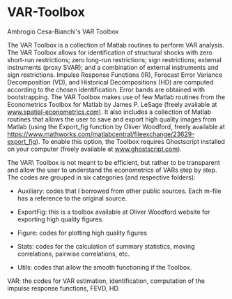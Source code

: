 # VAR-Toolbox
Ambrogio Cesa-Bianchi's VAR Toolbox

The VAR Toolbox is a collection of Matlab routines to perform VAR analysis. The VAR Toolbox allows for identification of structural shocks with zero short-run restrictions; zero long-run restrictions; sign restrictions; external instruments (proxy SVAR); and a combination of external instruments and sign restrictions. Impulse Response Functions (IR), Forecast Error Variance Decomposition (VD), and Historical Decompositions (HD) are computed according to the chosen identification. Error bands are obtained with bootstrapping. The VAR Toolbox makes use of few Matlab routines from the Econometrics Toolbox for Matlab by James P. LeSage (freely available at www.spatial-econometrics.com). It also includes a collection of Matlab routines that allows the user to save and export high quality images from Matlab (using the Export_fig function by Oliver Woodford, freely available at https://www.mathworks.com/matlabcentral/fileexchange/23629-export_fig). To enable this option, the Toolbox requires Ghostscript installed on your computer (freely available at www.ghostscript.com).

The VAR\ Toolbox is not meant to be efficient, but rather to be transparent and allow the user to understand the econometrics of VARs step by step. The codes are grouped in six categories (and respective folders):

- Auxiliary: codes that I borrowed from other public sources. Each m-file has a reference to the original source.

- ExportFig: this is a toolbox available at Oliver Woodford website for exporting high quality figures.

- Figure: codes for plotting high quality figures

- Stats: codes for the calculation of summary statistics, moving correlations, pairwise correlations, etc.

- Utils: codes that allow the smooth functioning if the Toolbox.

VAR: the codes for VAR estimation, identification, computation of the impulse response functions, FEVD, HD.
